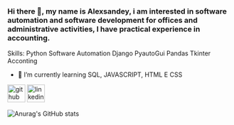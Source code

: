 ### Hi there 👋, my name is Alexsandey, i am interested in software automation and software development for offices and administrative activities, I have practical experience in accounting.

Skills: 
  Python
  Software Automation
  Django
  PyautoGui
  Pandas
  Tkinter
  Acconting


- 📕 I’m currently learning SQL, JAVASCRIPT, HTML E CSS 


[<img src='https://cdn.jsdelivr.net/npm/simple-icons@3.0.1/icons/github.svg' alt='github' height='40'>](https://github.com/Alexsandey-Lima)  [<img src='https://cdn.jsdelivr.net/npm/simple-icons@3.0.1/icons/linkedin.svg' alt='linkedin' height='40'>](www.linkedin.com/in/alexsandey-lima-02318624a/)  

![Anurag's GitHub stats](https://github-readme-stats.vercel.app/api?username=Alexsandey-Lima&show_icons=true&theme=synthwave)
